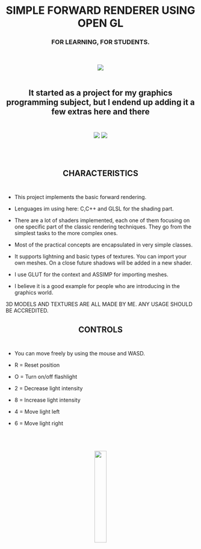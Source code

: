 <H1 ALIGN="CENTER">SIMPLE FORWARD RENDERER USING OPEN GL</H1>
<H3 ALIGN="CENTER">FOR LEARNING, FOR STUDENTS.</H3>
<p align="center"> 
 <br> 
    </br>


  <img src=https://user-images.githubusercontent.com/79087129/149583797-9c4f7c4e-a849-4e47-a69c-1e5ba857a72b.png>
   <br> 
    </br>
  <h2 align="center">It started as a project for my graphics programming subject, but I endend up adding it a few extras here and there<br> 
    </br></h2>
     <p align="center"> 
<img src=https://user-images.githubusercontent.com/79087129/149587092-5d0acb62-d3a0-495b-8606-601e808f2ffc.gif>
   <img src=https://user-images.githubusercontent.com/79087129/149584327-379ef1c6-e9bc-435a-9141-c609ab995be9.gif>
</P>
     <br> 
    </br>
 </p>
 <p>
   <h2 align="center">CHARACTERISTICS<br> 
    </br></h2>
    
  - This project implements the basic forward rendering.  
    
  - Lenguages im using here: C,C++ and GLSL for the shading part.
  
 - There are a lot of shaders implemented, each one of them focusing on one specific part of the classic rendering techniques. They go from the simplest tasks to the more complex ones.
  
 - Most of the practical concepts are encapsulated in very simple classes. 
  
 - It supports lightning and basic types of textures. You can import your own meshes. On a close future shadows will be added in a new shader.
  
 - I use GLUT for the context and ASSIMP for importing meshes.
  
 - I believe it is a good example for people who are introducing in the graphics world.
  
  
  3D MODELS AND TEXTURES ARE ALL MADE BY ME. ANY USAGE SHOULD BE ACCREDITED.
  </p>
  
 <p>
   <h2 align="center">CONTROLS<br> 
    </br></h2>
    
 - You can move freely by using the mouse and WASD.
  
 - R = Reset position
  
 - O = Turn on/off flashlight
  
 - 2 = Decrease light intensity

  
 - 8 = Increase light intensity
  
 - 4 = Move light left
  
 - 6 = Move light right
  
  
  </p>  

<p align="center">
<br>
<br>
<br>
 <img src=https://user-images.githubusercontent.com/79087129/210404034-a2966ed2-9adb-4efd-b34a-7cb53a78ac61.png width=25%>
  </p>  
